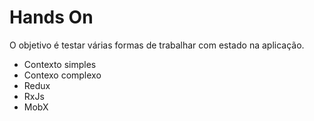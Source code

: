 # Hands On

O objetivo é testar várias formas de trabalhar com estado na aplicação.

- Contexto simples
- Contexo complexo
- Redux
- RxJs
- MobX
